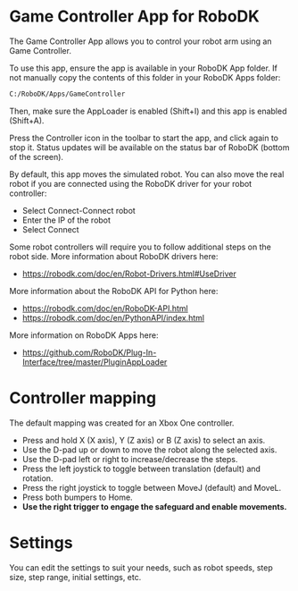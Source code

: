 Game Controller App for RoboDK
===========================

The Game Controller App allows you to control your robot arm using an Game Controller.

To use this app, ensure the app is available in your RoboDK App folder. If not manually copy the contents of this folder in your RoboDK Apps folder:

``` bash
C:/RoboDK/Apps/GameController
```

Then, make sure the AppLoader is enabled (Shift+I) and this app is enabled (Shift+A).

Press the Controller icon in the toolbar to start the app, and click again to stop it. Status updates will be available on the status bar of RoboDK (bottom of the screen).

By default, this app moves the simulated robot. You can also move the real robot if you are connected using the RoboDK driver for your robot controller:
* Select Connect-Connect robot
* Enter the IP of the robot
* Select Connect

Some robot controllers will require you to follow additional steps on the robot side. More information about RoboDK drivers here:
* https://robodk.com/doc/en/Robot-Drivers.html#UseDriver

More information about the RoboDK API for Python here:
* https://robodk.com/doc/en/RoboDK-API.html
* https://robodk.com/doc/en/PythonAPI/index.html

More information on RoboDK Apps here:
* https://github.com/RoboDK/Plug-In-Interface/tree/master/PluginAppLoader


Controller mapping
==================
The default mapping was created for an Xbox One controller.
* Press and hold X (X axis), Y (Z axis) or B (Z axis) to select an axis.
* Use the D-pad up or down to move the robot along the selected axis.
* Use the D-pad left or right to increase/decrease the steps.
* Press the left joystick to toggle between translation (default) and rotation.
* Press the right joystick to toggle between MoveJ (default) and MoveL.
* Press both bumpers to Home.
* **Use the right trigger to engage the safeguard and enable movements.**

Settings
========

You can edit the settings to suit your needs, such as robot speeds, step size, step range, initial settings, etc.
